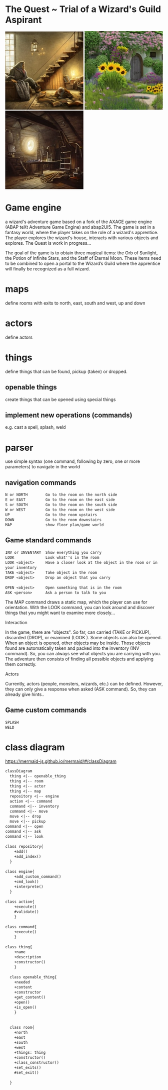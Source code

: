 # The Quest ~ Trial of a Wizard's Guild Aspirant
![axage-living](https://github.com/nomssi/axage/blob/main/img/living_room.jpg)
![axage-garden](https://github.com/nomssi/axage/blob/main/img/garden.jpg)
![axage-attic](https://github.com/nomssi/axage/blob/main/img/attic.jpg)

# Game engine
a wizard's adventure game based on a fork of the AXAGE game engine (ABAP teXt Adventure Game Engine) and abap2UI5. 
The game is set in a fantasy world, where the player takes on the role of a wizard's apprentice. The player explores the wizard's house, interacts with various objects and explores. The Quest is work in progress...

The goal of the game is to obtain three magical items: the Orb of Sunlight, the Potion of Infinite Stars, and the Staff of Eternal Moon. These items need to be combined to open a portal to the Wizard’s Guild where the apprentice will finally be recognized as a full wizard.

# maps
define rooms with exits to north, east, south and west, up and down

# actors
define actors 

# things
define things that can be found, pickup (taken) or dropped.

## openable things
create things that can be opened using special things

## implement new operations (commands)
e.g. cast a spell, splash, weld

# parser
use simple syntax (one command, following by zero, one or more parameters) to navigate in the world

## navigation commands
```
N or NORTH        Go to the room on the north side
E or EAST         Go to the room on the east side
S or SOUTH        Go to the room on the south side
W or WEST         Go to the room on the west side
UP                Go to the room upstairs
DOWN              Go to the room downstairs
MAP               show floor plan/game world
```

## Game standard commands
```
INV or INVENTARY  Show everything you carry
LOOK              Look what''s in the room
LOOK <object>     Have a closer look at the object in the room or in your inventory
TAKE <object>     Take object in the room
DROP <object>     Drop an object that you carry

OPEN <object>     Open something that is in the room
ASK <person>      Ask a person to talk to you
```

The MAP command draws a static map, which the player can use for orientation.
With the LOOK command, you can look around and discover things that you might want to examine more closely...

Interaction

In the game, there are "objects". So far, <objects> can carried (TAKE or PICKUP), discarded (DROP), or examined (LOOK <object>). Some objects can also be opened. When an object is opened, other objects may be inside. Those objects found are automatically taken and packed into the inventory (INV command). So, you can always see what objects you are carrying with you.
The adventure then consists of finding all possible objects and applying them correctly.

Actors

Currently, actors (people, monsters, wizards, etc.) can be defined. However, they can only give a response when asked (ASK command). So, they can already give hints..

## Game custom commands
```
SPLASH
WELD

```

# class diagram

https://mermaid-js.github.io/mermaid/#/classDiagram
    

```mermaid
classDiagram
  thing <|-- openable_thing
  thing <|-- room
  thing <|-- actor
  thing <|-- map
  repository <|-- engine
  action <|-- command
  command <|-- inventory
  command <|-- move
  move <|-- drop
  move <|-- pickup
command <|-- open
command <|-- ask
command <|-- look
      
class repository{   
    +add()
    +add_index()  
  }

class engine{   
    +add_custom_command()
    +cmd_look()      
    +interprete()  
  }

class action{ 
    +execute()
    #validate()
    }

class command{ 
    +execute()
    }

class thing{ 
    +name
    +description 
    +constructor()
    }
    
  class openable_thing{ 
    +needed 
    +content
    +constructor
    +get_content()
    +open()
    +is_open()
    }

  
  class room{
    +north
    +east
    +south
    +west
    +things: thing
    +constructor()
    +class_constructor()
    +set_exits()
    #set_exit()
   
  }
```
